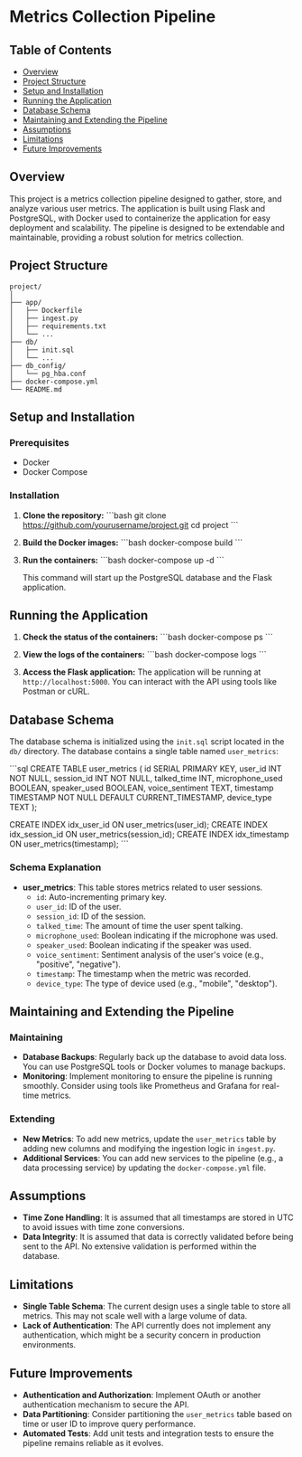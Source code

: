 # Metrics Collection Pipeline

## Table of Contents
- [Overview](#overview)
- [Project Structure](#project-structure)
- [Setup and Installation](#setup-and-installation)
- [Running the Application](#running-the-application)
- [Database Schema](#database-schema)
- [Maintaining and Extending the Pipeline](#maintaining-and-extending-the-pipeline)
- [Assumptions](#assumptions)
- [Limitations](#limitations)
- [Future Improvements](#future-improvements)

## Overview
This project is a metrics collection pipeline designed to gather, store, and analyze various user metrics. The application is built using Flask and PostgreSQL, with Docker used to containerize the application for easy deployment and scalability. The pipeline is designed to be extendable and maintainable, providing a robust solution for metrics collection.

## Project Structure

```
project/
│
├── app/
│   ├── Dockerfile
│   ├── ingest.py
│   ├── requirements.txt
│   └── ...
├── db/
│   ├── init.sql
│   └── ...
├── db_config/
│   └── pg_hba.conf
├── docker-compose.yml
└── README.md
```

## Setup and Installation

### Prerequisites
- Docker
- Docker Compose

### Installation

1. **Clone the repository:**
   \`\`\`bash
   git clone https://github.com/yourusername/project.git
   cd project
   \`\`\`

2. **Build the Docker images:**
   \`\`\`bash
   docker-compose build
   \`\`\`

3. **Run the containers:**
   \`\`\`bash
   docker-compose up -d
   \`\`\`

   This command will start up the PostgreSQL database and the Flask application.

## Running the Application

1. **Check the status of the containers:**
   \`\`\`bash
   docker-compose ps
   \`\`\`

2. **View the logs of the containers:**
   \`\`\`bash
   docker-compose logs
   \`\`\`

3. **Access the Flask application:**
   The application will be running at `http://localhost:5000`. You can interact with the API using tools like Postman or cURL.

## Database Schema

The database schema is initialized using the `init.sql` script located in the `db/` directory. The database contains a single table named `user_metrics`:

\`\`\`sql
CREATE TABLE user_metrics (
    id SERIAL PRIMARY KEY,
    user_id INT NOT NULL,
    session_id INT NOT NULL,
    talked_time INT,
    microphone_used BOOLEAN,
    speaker_used BOOLEAN,
    voice_sentiment TEXT,
    timestamp TIMESTAMP NOT NULL DEFAULT CURRENT_TIMESTAMP,
    device_type TEXT
);

CREATE INDEX idx_user_id ON user_metrics(user_id);
CREATE INDEX idx_session_id ON user_metrics(session_id);
CREATE INDEX idx_timestamp ON user_metrics(timestamp);
\`\`\`

### Schema Explanation
- **user_metrics**: This table stores metrics related to user sessions.
  - `id`: Auto-incrementing primary key.
  - `user_id`: ID of the user.
  - `session_id`: ID of the session.
  - `talked_time`: The amount of time the user spent talking.
  - `microphone_used`: Boolean indicating if the microphone was used.
  - `speaker_used`: Boolean indicating if the speaker was used.
  - `voice_sentiment`: Sentiment analysis of the user's voice (e.g., "positive", "negative").
  - `timestamp`: The timestamp when the metric was recorded.
  - `device_type`: The type of device used (e.g., "mobile", "desktop").

## Maintaining and Extending the Pipeline

### Maintaining

- **Database Backups**: Regularly back up the database to avoid data loss. You can use PostgreSQL tools or Docker volumes to manage backups.
- **Monitoring**: Implement monitoring to ensure the pipeline is running smoothly. Consider using tools like Prometheus and Grafana for real-time metrics.

### Extending

- **New Metrics**: To add new metrics, update the `user_metrics` table by adding new columns and modifying the ingestion logic in `ingest.py`.
- **Additional Services**: You can add new services to the pipeline (e.g., a data processing service) by updating the `docker-compose.yml` file.

## Assumptions

- **Time Zone Handling**: It is assumed that all timestamps are stored in UTC to avoid issues with time zone conversions.
- **Data Integrity**: It is assumed that data is correctly validated before being sent to the API. No extensive validation is performed within the database.

## Limitations

- **Single Table Schema**: The current design uses a single table to store all metrics. This may not scale well with a large volume of data.
- **Lack of Authentication**: The API currently does not implement any authentication, which might be a security concern in production environments.

## Future Improvements

- **Authentication and Authorization**: Implement OAuth or another authentication mechanism to secure the API.
- **Data Partitioning**: Consider partitioning the `user_metrics` table based on time or user ID to improve query performance.
- **Automated Tests**: Add unit tests and integration tests to ensure the pipeline remains reliable as it evolves.
